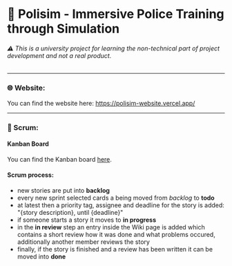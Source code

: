 # 👮 Polisim - Immersive Police Training through Simulation
###### ⚠️ This is a university project for learning the non-technical part of project development and not a real product.

---

### 🌐 Website:
You can find the website here: https://polisim-website.vercel.app/

---

### 🏃 Scrum:
#### Kanban Board
You can find the Kanban board [here](https://github.com/orgs/polisim-uni-project/projects/2).

#### Scrum process:
- new stories are put into **backlog**
- every new sprint selected cards a being moved from *backlog* to  **todo**
- at latest then a priority tag, assignee and deadline for the story is added: "{story description}, until {deadline}"
- if someone starts  a story it moves to **in progress**
- in the **in review** step an entry inside the Wiki page is added which contains a short review how it was done and what problems occured, additionally another member reviews the story
- finally, if the story is finished and a review has been written it can be moved into **done**
